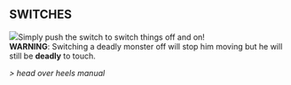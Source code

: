 ## SWITCHES

![](texture-animated-switch)Simply push the switch to switch things off and on!  
**WARNING**: Switching a deadly monster off will stop him moving but he will
still be **deadly** to touch.

*> head over heels manual*
